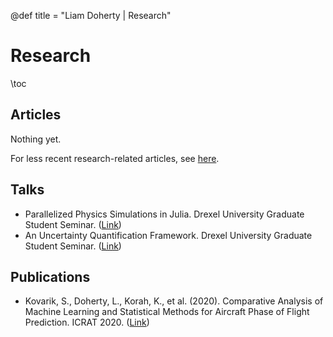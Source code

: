 @def title = "Liam Doherty | Research"

# Research
\toc
## Articles
Nothing yet.

For less recent research-related articles, see [here](/research-page/).

## Talks
* Parallelized Physics Simulations in Julia. Drexel University Graduate Student Seminar. ([Link](/docs/EpsilonTalk.pdf))
* An Uncertainty Quantification Framework. Drexel University Graduate Student Seminar. ([Link](/docs/SIAM_Talk.pdf))

## Publications
* Kovarik, S., Doherty, L., Korah, K., et al. (2020). Comparative Analysis of Machine Learning and Statistical Methods for Aircraft Phase of Flight Prediction. ICRAT 2020. ([Link](/docs/ICRAT2020_paper_38.pdf))
